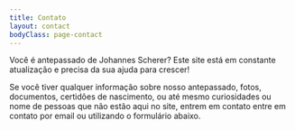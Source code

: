 ```yaml
---
title: Contato
layout: contact
bodyClass: page-contact
---
```


Você é antepassado de Johannes Scherer? Este site está em constante atualização e precisa da sua ajuda para crescer!

Se você tiver qualquer informação sobre nosso antepassado, fotos, documentos, certidões de nascimento, ou até mesmo curiosidades ou nome de pessoas que não estão aqui no site, entrem em contato entre em contato por email ou utilizando o formulário abaixo.


<!-- | Day       | Opening Hours   |
| --------- | --------------- |
| Tuesday   | 8:30am - 5:00pm |
| Wednesday | 8:30am - 5:00pm |
| Thursday  | 8:30am - 5:00pm |
| Friday    | 8:30am - 5:00pm |
| Saturday  | 10:am - 4:00pm  |
| Saturday  | Closed          | -->
